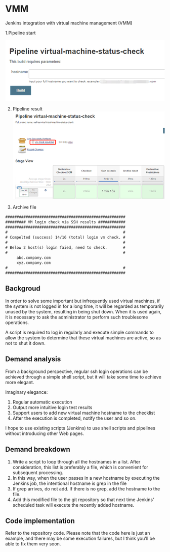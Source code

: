# VMM

Jenkins integration with virtual machine management (VMM)

1.Pipeline start

  ![](img/pipeline-start.png)

2. Pipeline result
  ![Pipeline result](img/pipeline-result.png)
  
3. Archive file

  ```
  #####################################################
  ######### VM login check via SSH results ############
  #####################################################
  #                                                   #
  # Compelted (success) 14/16 (total) login vm check. #
  #                                                   #
  # Below 2 host(s) login faied, need to check.       #
  #                                                   #
       abc.company.com 
       xyz.company.com 
  #                                                   #
  #####################################################
  ```

## Backgroud

In order to solve some important but infrequently used virtual machines, if the system is not logged in for a long time, it will be regarded as temporarily unused by the system, resulting in being shut down. When it is used again, it is necessary to ask the administrator to perform such troublesome operations.

A script is required to log in regularly and execute simple commands to allow the system to determine that these virtual machines are active, so as not to shut it down.

## Demand analysis

From a background perspective, regular ssh login operations can be achieved through a simple shell script, but it will take some time to achieve more elegant.

Imaginary elegance:

1. Regular automatic execution
2. Output more intuitive login test results
3. Support users to add new virtual machine hostname to the checklist
4. After the execution is completed, notify the user and so on.

I hope to use existing scripts (Jenkins) to use shell scripts and pipelines without introducing other Web pages.

## Demand breakdown

1. Write a script to loop through all the hostnames in a list. After consideration, this list is preferably a file, which is convenient for subsequent processing.
2. In this way, when the user passes in a new hostname by executing the Jenkins job, the intentional hostname is grep in the file
3. If grep arrives, do not add. If there is no grep, add the hostname to the file.
4. Add this modified file to the git repository so that next time Jenkins' scheduled task will execute the recently added hostname.

## Code implementation

Refer to the repository code. Please note that the code here is just an example, and there may be some execution failures, but I think you'll be able to fix them very soon.
